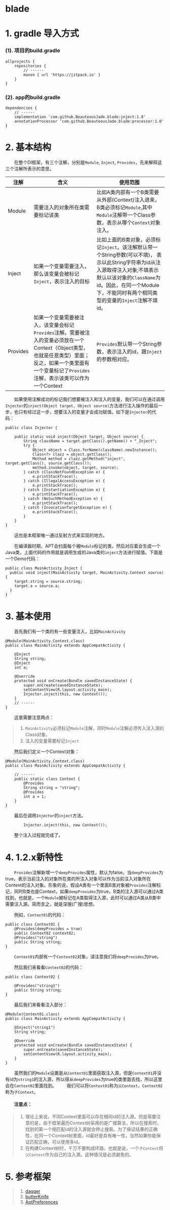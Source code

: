 # blade
# 1. gradle 导入方式
### (1). 项目的build.gradle
```
allprojects {
    repositories {
        // ······
        maven { url 'https://jitpack.io' }
    }
}
```
### (2). app的build.gradle
```
dependencies {
    // ······
    implementation 'com.github.BeauteousJade.blade:inject:1.0'
    annotationProcessor 'com.github.BeauteousJade.blade:processor:1.0'
}
```

# 2. 基本结构
&emsp;&emsp;在整个DI框架，有三个注解，分别是`Module`, `Inject`, `Provides`，先来解释这三个注解所表示的意思。

|注解|含义|使用范围|
|---|---|---|
|Module|需要注入的对象所在类需要标记该类|比如A类内部有一个B类需要从外部(Context)注入进来，B类必须标记`Module`,其中`Module`注解带一个Class参数，表示从哪个`Context`对象注入。|
|Inject|如果一个变量需要注入，那么该变量会被标记`Inject`，表示注入的目标|比如上面的B类对象，必须标记`Inject`。该注解默认带一个String参数(可以不填)， 表示以此String字符串为id从注入源取得注入对象;不填表示默认以该对象的`ClassName`为id。因此，在同一个Module下，不能同时有两个相同类型的变量的`Inject`注解不填id。|
|Provides|如果一个变量需要被注入，该变量会标记`Provides`注解。需要被注入的变量必须放在一个Context（Object类型，也就是任意类型）里面；反之，如果一个类里面有一个变量标记了`Provides`注解，表示该类可以作为一个Context|`Provides`默认带一个String参数，表示注入的id，跟`Inject`的参数相对应。|

&emsp;&emsp;如果使用注解成功的标记我们想要被注入和注入的变量，我们可以在通过调用`Injector`的`inject(Object target, Object source)`方法进行注入操作的最后一步，也只有经过这一步，想要注入的变量才会成功赋值。如下是`Injector`的代码：
```
public class Injector {

    public static void inject(Object target, Object source) {
        String className = target.getClass().getName() + "_Inject";
        try {
            Object object = Class.forName(className).newInstance();
            Class<?> clazz = object.getClass();
            Method method = clazz.getMethod("inject", target.getClass(), source.getClass());
            method.invoke(object, target, source);
        } catch (ClassNotFoundException e) {
            e.printStackTrace();
        } catch (IllegalAccessException e) {
            e.printStackTrace();
        } catch (InstantiationException e) {
            e.printStackTrace();
        } catch (NoSuchMethodException e) {
            e.printStackTrace();
        } catch (InvocationTargetException e) {
            e.printStackTrace();
        }
    }
}
```
&emsp;&emsp;这也是本框架唯一通过反射方式来实现的地方。

&emsp;&emsp;在编译器时期，APT会扫面每个被`Module`标记的类，然后对应着会生成一个Java类，上面代码的作用就是调用生成的Java类的`inject`方法进行赋值。下面是一个Demo代码：
```
public class MainActivity_Inject {
  public void inject(MainActivity target, MainActivity.Context source) {
    target.string = source.string;
    target.a = source.a;
  }
}
```
# 3. 基本使用
&emsp;&emsp;首先我们有一个类的有一些变量注入，比如`MainActivity`
```
@Module(MainActivity.Context.class)
public class MainActivity extends AppCompatActivity {

    @Inject
    String string;
    @Inject
    int a;

    @Override
    protected void onCreate(Bundle savedInstanceState) {
        super.onCreate(savedInstanceState);
        setContentView(R.layout.activity_main);
        Injector.inject(this, new Context());
    }
    // ······
}
```
&emsp;&emsp;这里需要注意两点：
>1. `MainActivity`必须标记`Module`注解，同时`Module`注解必须传入注入源的Class对象。
>2. 注入的变量需要标记`Inject`

&emsp;&emsp;然后我们定义一个Context对象：
```
@Module(MainActivity.Context.class)
public class MainActivity extends AppCompatActivity {

    // ······
    public static class Context {
        @Provides
        String string = "string";
        @Provides
        int a = 1;
    }
}
```
&emsp;&emsp;最后在调用`Injector`的`inject`方法。
```
        Injector.inject(this, new Context());
```
&emsp;&emsp;整个注入过程就完成了。
# 4. 1.2.x新特性
&emsp;&emsp;`Provides`注解新增一个`deepProvides`属性，默认为false。当`deepProvides`为true，表示当前注入的对象所在类的所注入对象可以作为当前注入对象所在Context的注入对象。形象的说，假设A类有一个里面B类对象被`Provides`注解标记，同时B类也是Context，如果`deepProvides`为true，B类的注入源可以通过A类找到，也就是，一个`Module`被标记在A类取得注入源，此时可以通过A类从B类中需要注入源。简而言之，就是深搜(广搜)思想。

&emsp;&emsp;例如，`Context01`的代码：
```
public class Context01 {
    @Provides(deepProvides = true)
    public Context02 context02;
    @Provides("string")
    public String string;
}
```
&emsp;&emsp;`Context01`内部有一个`Context02`对象，请注意我们将`deepProvides`为true。

&emsp;&emsp;然后我们来看看`Context02`的代码：
```
public class Context02 {

    @Provides("string1")
    public String string;
}
```
&emsp;&emsp;最后我们来看看注入部分：
```
@Module(Context01.class)
public class MainActivity extends AppCompatActivity {

    @Inject("string1")
    String string;

    @Override
    protected void onCreate(Bundle savedInstanceState) {
        super.onCreate(savedInstanceState);
        setContentView(R.layout.activity_main);
    }
}
```
&emsp;&emsp;虽然我们的`Module`设置是从`Context01`里面获取注入源，但是`Context01`并没有id为`string1`的注入源，所以得从`deepProvides`为true的类里面去找，所以这里会在`Context02`里面找到。
&emsp;&emsp;我们可以将`Context01`称为`父Context`，`Context02`称为`子Context`。
#### &emsp;&emsp;注意点：
>1. 理论上来说，不同Context里面可以存在相同id的注入源。但是需要注意的是，由于框架遍历Context树采用的是广搜算法，所以在搜索时，找到的第一个相匹配id的注入源就会停止搜索。为了保证结果的正确性，在同一个Context树里面，id最好是具有唯一性，当然如果你能保证匹配正确，可以使用多id。
>2. 在构建Context树时，千万不要构成环路。也就是说，一个`子Context`将`父Context`作为自己的注入源。这种情况是必须避免的。

# 5. 参考框架
>1. [dagger](https://github.com/google/dagger)
>2. [butterKnife](https://github.com/JakeWharton/butterknife)
>3. [AptPreferences](https://github.com/joyrun/AptPreferences)
